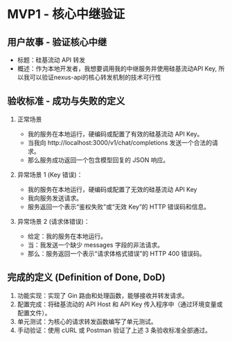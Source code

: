 # MVP1 - 核心中继验证

## 用户故事 - 验证核心中继

* 标题：硅基流动 API 转发
* 概述：作为本地开发者，我想要调用我的中继服务并使用硅基流动API Key, 所以我可以验证nexus-api的核心转发机制的技术可行性

## 验收标准 - 成功与失败的定义

1. 正常场景
   * 我的服务在本地运行，硬编码或配置了有效的硅基流动 API Key。
   * 当我向 http://localhost:3000/v1/chat/completions 发送一个合法的请求。
   * 那么服务成功返回一个包含模型回复的 JSON 响应。

2. 异常场景 1 (Key 错误)：
   * 我的服务在本地运行，硬编码或配置了无效的硅基流动 API Key
   * 我向服务发送请求。
   * 服务返回一个表示“鉴权失败”或“无效 Key”的 HTTP 错误码和信息。

3. 异常场景 2 (请求体错误)：
   * 给定：我的服务在本地运行。
   * 当：我发送一个缺少 messages 字段的非法请求。
   * 那么：服务返回一个表示“请求体格式错误”的 HTTP 400 错误码。

## 完成的定义 (Definition of Done, DoD)

1. 功能实现：实现了 Gin 路由和处理函数，能够接收并转发请求。
2. 配置完成：将硅基流动的 API Host 和 API Key 传入程序中（通过环境变量或配置文件）。
3. 单元测试：为核心的请求转发函数编写了单元测试。
4. 手动验证：使用 cURL 或 Postman 验证了上述 3 条验收标准全部通过。


